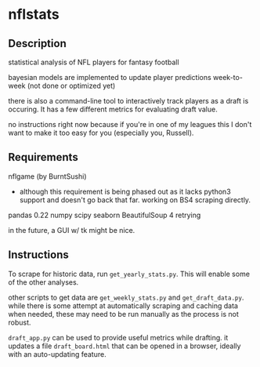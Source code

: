 # nflstats

## Description

statistical analysis of NFL players for fantasy football

bayesian models are implemented to update player predictions week-to-week (not done or optimized yet)

there is also a command-line tool to interactively track players as a draft is occuring. It has a few different metrics for evaluating draft value.

no instructions right now because if you're in one of my leagues this I don't want to make it too easy for you (especially you, Russell).

## Requirements

nflgame (by BurntSushi)
 - although this requirement is being phased out as it lacks python3 support and doesn't go back that far. working on BS4 scraping directly.

pandas 0.22
numpy
scipy
seaborn
BeautifulSoup 4
retrying

in the future, a GUI w/ tk might be nice.

## Instructions

To scrape for historic data, run `get_yearly_stats.py`. This will enable some of the other analyses.

other scripts to get data are `get_weekly_stats.py` and `get_draft_data.py`. while there is some attempt at automatically scraping and caching data when needed, these may need to be run manually as the process is not robust.

`draft_app.py` can be used to provide useful metrics while drafting. it updates a file `draft_board.html` that can be opened in a browser, ideally with an auto-updating feature.
